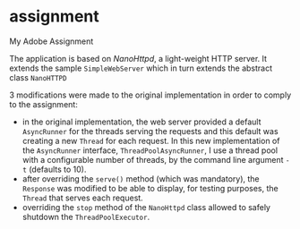assignment
==========

My Adobe Assignment

The application is based on *NanoHttpd*, a light-weight HTTP server. It extends the sample `SimpleWebServer` which in turn extends the abstract class `NanoHTTPD`

3 modifications were made to the original implementation in order to comply to the assignment:
- in the original implementation, the web server provided a default `AsyncRunner` for the threads serving the requests and this default was creating a new `Thread` for each request. In this new implementation of the `AsyncRunner` interface, `ThreadPoolAsyncRunner`, I use a thread pool with a configurable number of threads, by the command line argument `-t` (defaults to 10).
- after overriding the `serve()` method (which was mandatory), the `Response` was modified to be able to display, for testing purposes, the `Thread` that serves each request.
- overriding the `stop` method of the `NanoHttpd` class allowed to safely shutdown the `ThreadPoolExecutor`.


